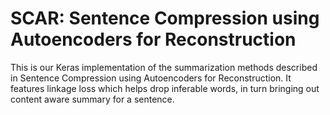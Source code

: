 # SCAR: Sentence Compression using Autoencoders for Reconstruction

This is our Keras implementation of the summarization methods described in Sentence Compression using Autoencoders for Reconstruction. It features linkage loss which helps drop inferable words, in turn bringing out content aware summary for a sentence.
